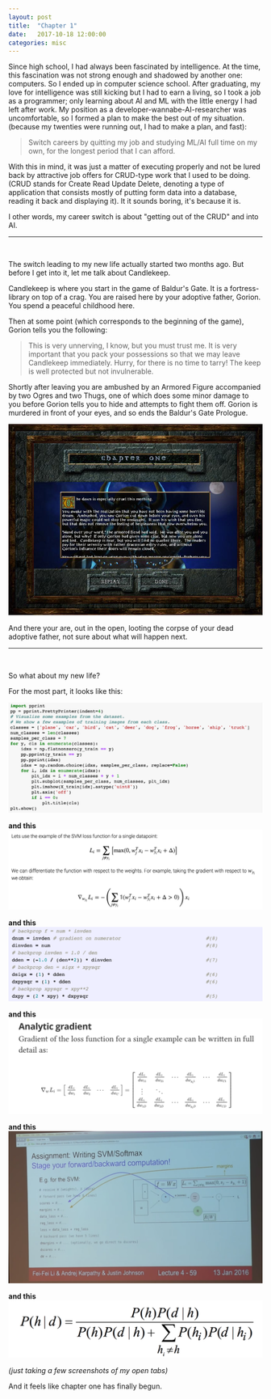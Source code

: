 ```yaml
---
layout: post
title:  "Chapter 1"
date:   2017-10-18 12:00:00
categories: misc
---
```


Since high school, I had always been fascinated by intelligence. At the time, this fascination was not strong enough and
shadowed by another one: computers. So I ended up in computer
science school. After graduating, my love for intelligence was still kicking but
I had to earn a living, so I took a job as a programmer; only learning about AI and ML with the little
energy I had left after work. My position as a developer-wannabe-AI-researcher was uncomfortable, so I formed a plan
 to make the best out of my situation. (because my twenties were running out, I had to make a plan, and fast):
 
> Switch careers by quitting my job and studying ML/AI full time on my own, for the longest period that I can afford.
 
With this in mind, it was just a matter of executing properly and not be lured back by attractive job offers for CRUD-type
work that I used to be doing. (CRUD stands for Create Read Update Delete, denoting a type of application that consists mostly of putting
form data into a database, reading it back and displaying it). It it sounds boring, it's because it is.

I other words, my career switch is about "getting
out of the CRUD" and into AI.


---
<br/>

The switch leading to my new life actually started two months ago. But before I get into it, let me talk about Candlekeep.


Candlekeep is where you start in the game of Baldur's Gate. It is a fortress-library on top of a crag. You are raised
here by your adoptive father, Gorion. You spend a peaceful childhood here.

Then at some point (which corresponds to the beginning of the game), Gorion tells you the following:

> This is very unnerving, I know, but you must trust me. It is very important that you pack your possessions 
> so that we may leave Candlekeep immediately. Hurry, for there is no time to tarry! 
> The keep is well protected but not invulnerable.

Shortly after leaving you are ambushed by an Armored Figure accompanied by two Ogres and two Thugs, 
one of which does some minor damage to you before Gorion tells you to hide and attempts to fight them off. 
Gorion is murdered in front of your eyes, and so ends the Baldur's Gate Prologue.

<img src="/images/chapter-1.jpg" style=""/>

And there your are, out in the open, looting the corpse of your dead adoptive father, not sure about what will
happen next.

---
<br/>

So what about my new life?

For the most part, it looks like this:

<img src="/images/chapter1/new_life1.png" style=""/>

**and this**
<img src="/images/chapter1/new_life2.png" style=""/>

**and this**
<img src="/images/chapter1/new_life3.png" style=""/>

**and this**
<img src="/images/chapter1/new_life4.png" style=""/>

**and this**
<img src="/images/chapter1/new_life5.png" style=""/>

**and this**
<img src="/images/chapter1/new_life6.png" style="width:550px"/>

*(just taking a few screenshots of my open tabs)*

And it feels like chapter one has finally begun.


